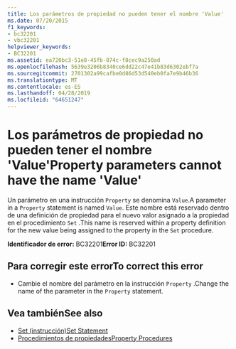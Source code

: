 ```yaml
---
title: Los parámetros de propiedad no pueden tener el nombre 'Value'
ms.date: 07/20/2015
f1_keywords:
- bc32201
- vbc32201
helpviewer_keywords:
- BC32201
ms.assetid: ea720bc3-51e8-45fb-874c-f8cec9a250ad
ms.openlocfilehash: 5639e3206b8340ce6dd22c47e41b83d6302ebf7a
ms.sourcegitcommit: 2701302a99cafbe0d86d53d540eb0fa7e9b46b36
ms.translationtype: MT
ms.contentlocale: es-ES
ms.lasthandoff: 04/28/2019
ms.locfileid: "64651247"
---
```

# <a name="property-parameters-cannot-have-the-name-value"></a><span data-ttu-id="f6a2e-102">Los parámetros de propiedad no pueden tener el nombre 'Value'</span><span class="sxs-lookup"><span data-stu-id="f6a2e-102">Property parameters cannot have the name 'Value'</span></span>
<span data-ttu-id="f6a2e-103">Un parámetro en una instrucción `Property` se denomina `Value`.</span><span class="sxs-lookup"><span data-stu-id="f6a2e-103">A parameter in a `Property` statement is named `Value`.</span></span> <span data-ttu-id="f6a2e-104">Este nombre está reservado dentro de una definición de propiedad para el nuevo valor asignado a la propiedad en el procedimiento `Set` .</span><span class="sxs-lookup"><span data-stu-id="f6a2e-104">This name is reserved within a property definition for the new value being assigned to the property in the `Set` procedure.</span></span>  
  
 <span data-ttu-id="f6a2e-105">**Identificador de error:** BC32201</span><span class="sxs-lookup"><span data-stu-id="f6a2e-105">**Error ID:** BC32201</span></span>  
  
## <a name="to-correct-this-error"></a><span data-ttu-id="f6a2e-106">Para corregir este error</span><span class="sxs-lookup"><span data-stu-id="f6a2e-106">To correct this error</span></span>  
  
- <span data-ttu-id="f6a2e-107">Cambie el nombre del parámetro en la instrucción `Property` .</span><span class="sxs-lookup"><span data-stu-id="f6a2e-107">Change the name of the parameter in the `Property` statement.</span></span>  
  
## <a name="see-also"></a><span data-ttu-id="f6a2e-108">Vea también</span><span class="sxs-lookup"><span data-stu-id="f6a2e-108">See also</span></span>

- [<span data-ttu-id="f6a2e-109">Set (instrucción)</span><span class="sxs-lookup"><span data-stu-id="f6a2e-109">Set Statement</span></span>](../../visual-basic/language-reference/statements/set-statement.md)
- [<span data-ttu-id="f6a2e-110">Procedimientos de propiedades</span><span class="sxs-lookup"><span data-stu-id="f6a2e-110">Property Procedures</span></span>](../../visual-basic/programming-guide/language-features/procedures/property-procedures.md)
